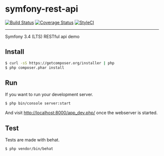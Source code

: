 # symfony-rest-api

[![Build Status](https://travis-ci.org/jlagneau/symfony-rest-api.svg)][1]
[![Coverage Status](https://img.shields.io/coveralls/jlagneau/symfony-rest-api.svg)][2]
[![StyleCI](https://styleci.io/repos/115855906/shield?branch=master)][3]

---

Symfony 3.4 (LTS) RESTful api demo

## Install

```bash
$ curl -sS https://getcomposer.org/installer | php
$ php composer.phar install
```

## Run

If you want to run your development server.

```bash
$ php bin/console server:start
```

And visit [http://localhost:8000/app_dev.php/][4] once the webserver is started.

## Test

Tests are made with behat.

```bash
$ php vendor/bin/behat
```

[1]: https://travis-ci.org/jlagneau/symfony-rest-api
[2]: https://coveralls.io/r/jlagneau/symfony-rest-api
[3]: https://styleci.io/repos/115855906
[4]: http://localhost:8000/app_dev.php/
